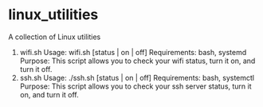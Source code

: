 # linux_utilities

A collection of Linux utilities
  1. wifi.sh
     Usage: wifi.sh [status | on | off]
     Requirements: bash, systemd
     Purpose: This script allows you to check your wifi status, turn it on, and turn it off.
  2. ssh.sh
     Usage: ./ssh.sh [status | on | off]
     Requirements: bash, systemctl
     Purpose: This script allows you to check your ssh server status, turn it on, and turn it off.
